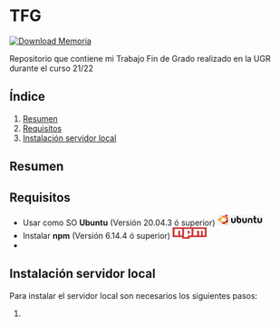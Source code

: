 # TFG

[![Download Memoria](https://img.shields.io/badge/Download-PDF-brightgreen.svg)](https://github.com/Mario-Carmona/TFG/raw/main/Memoria/proyecto.pdf)

Repositorio que contiene mi Trabajo Fin de Grado realizado en la UGR durante el curso 21/22

## Índice

1. [Resumen](#resumen)
1. [Requisitos](#requisitos)
1. [Instalación servidor local](#instalación-servidor-local)

## Resumen



## Requisitos

- Usar como SO **Ubuntu** (Versión 20.04.3 ó superior) [<img src="./image_readme/logo_ubuntu.jpg" alt="Logo ubuntu" width="80" height="20"/>](https://ubuntu.com/download/desktop)
- Instalar **npm** (Versión 6.14.4 ó superior) [<img src="./image_readme/logo_npm.png" alt="Logo npm" width="60" height="20"/>](https://www.npmjs.com/)
- 


## Instalación servidor local

Para instalar el servidor local son necesarios los siguientes pasos:

1. 
